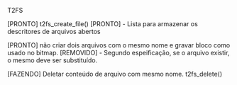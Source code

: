 T2FS

[PRONTO] t2fs_create_file()
    [PRONTO] - Lista para armazenar os descritores de arquivos abertos

[PRONTO] não criar dois arquivos com o mesmo nome e gravar bloco como usado no bitmap.
    [REMOVIDO] - Segundo espeificação, se o arquivo existir, o mesmo deve ser substituído.

[FAZENDO] Deletar conteúdo de arquivo com mesmo nome.
          t2fs_delete()
